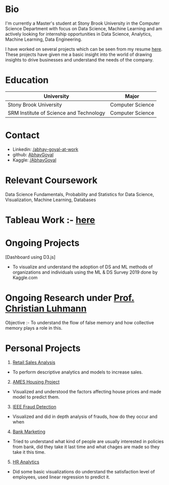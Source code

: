 # Bio
I'm currently a Master's student at Stony Brook University in the Computer Science Department with focus on Data Science, Machine Learning and am actively looking for internship opportunities in Data Science, Analytics, Machine Learning, Data Engineering.

I have worked on several projects which can be seen from my resume [here](https://drive.google.com/file/d/1C2BG05GVFCm-d9lCcSMDerba9pNPr97f/view?usp=sharing). These projects have given me a basic insight into the world of drawing insights to drive businesses and understand the needs of the company.

# Education

|University   |Major   |
|---|---|
|Stony Brook University   |Computer Science   |
|SRM Institute of Science and Technology   |Computer Science   |

# Contact
* Linkedin: [/abhay-goyal-at-work](https://www.linkedin.com/in/abhay-goyal-at-work)
* github: [AbhayGoyal](https://www.github.com/AbhayGoyal/)
* Kaggle: [/AbhayGoyal](https://www.kaggle.com/golion)

# Relevant Coursework
Data Science Fundamentals, Probability and Statistics for Data Science, Visualization, Machine Learning, Databases

# Tableau Work :- [here](https://public.tableau.com/profile/abhay2071#!/?newProfile=&activeTab=0)

# Ongoing Projects
[Dashboard using D3.js]
  * To visualize and understand the adoption of DS and ML methods of organizations and individuals using the ML & DS Survey 2019 
  done by Kaggle.com
  
# Ongoing Research under [Prof. Christian Luhmann](https://cluhmann.github.io/)
Objective :- To understand the flow of false memory and how collective memory plays a role in this. 

# Personal Projects
1. [Retail Sales Analysis](https://github.com/AbhayGoyal/Retail-Sales_Analysis)
  * To perform descriptive analytics and models to increase sales.
2. [AMES Housing Project](https://www.kaggle.com/golion/dsf-2/)
  * Visualized and understood the factors affecting house prices and made model to predict them.
3. [IEEE Fraud Detection](https://www.kaggle.com/golion/abhaygoyal-dsf)
  * Visualized and did in depth analysis of frauds, how do they occur and when
4. [Bank Marketing](https://github.com/AbhayGoyal/Bank_Marketing/)
  * Tried to understand what kind of people are usually interested in policies from bank, did they take it last time and what chages are made so they take it this time.
5. [HR Analytics](https://github.com/AbhayGoyal/HR-Analytics/)
  * Did some basic visualizations do understand the satisfaction level of employees, used linear regression to predict it.

  
